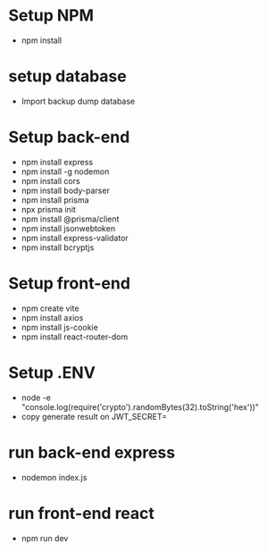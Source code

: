 # Setup NPM
- npm install
  
# setup database
- Import backup dump database
  
# Setup back-end
- npm install express
- npm install -g nodemon
- npm install cors
- npm install body-parser
- npm install prisma
- npx prisma init
- npm install @prisma/client
- npm install jsonwebtoken
- npm install express-validator
- npm install bcryptjs

# Setup front-end
- npm create vite
- npm install axios
- npm install js-cookie
- npm install react-router-dom

# Setup .ENV
- node -e "console.log(require('crypto').randomBytes(32).toString('hex'))"
- copy generate result on JWT_SECRET=

# run back-end express
- nodemon index.js

# run front-end react
- npm run dev
